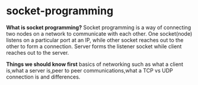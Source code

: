 # socket-programming

**What is socket programming?**
Socket programming is a way of connecting two nodes on a network to communicate with each other. One socket(node) listens on a particular port at an IP, while other socket reaches out to the other to form a connection. Server forms the listener socket while client reaches out to the server.

**Things we should know first**
basics of networking such as what a client is,what a server is,peer to peer communications,what a TCP vs UDP connection is and differences.

